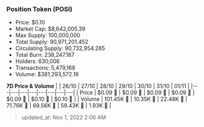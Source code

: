 
  ### Position Token (POSI)
  - Price: $0.10
  - Market Cap: $8,642,005.39
  - Max Supply: 100,000,000
  - Total Supply: 90,971,201.452
  - Circulating Supply: 90,732,954.265
  - Total Burn: 238,247.187
  - Holders: 630,006
  - Transactions: 5,479,168
  - Volume: $381,293,572.16

  **7D Price & Volume**
  | | 26&#x2F;10 | 27&#x2F;10 | 28&#x2F;10 | 29&#x2F;10 | 30&#x2F;10 | 31&#x2F;10 | 01&#x2F;11 |
  |---|---|---|---|---|---|---|---|
  | Price | $0.09 🚀 | $0.09 🔻 | $0.09 🚀 | $0.09 🚀 | $0.09 🚀 | $0.10 🚀 | $0.10 🚀 |
  | Volume | 101.45K 🚀 | 10.35K 🔻 | 22.48K 🚀 | 71.76K 🚀 | 69.56K 🔻 | 59.43K 🔻 | 1.93K 🔻 |

  > updated_at: Nov 1, 2022 2:06 AM
